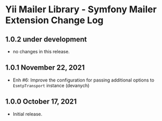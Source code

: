 # Yii Mailer Library - Symfony Mailer Extension Change Log

## 1.0.2 under development

- no changes in this release.

## 1.0.1 November 22, 2021

- Enh #6: Improve the configuration for passing additional options to `EsmtpTransport` instance (devanych)

## 1.0.0 October 17, 2021

- Initial release.
